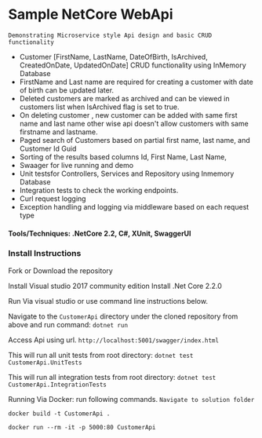 # Sample NetCore WebApi
`Demonstrating Microservice style Api design and basic CRUD functionality`
* Customer [FirstName, LastName, DateOfBirth, IsArchived, CreatedOnDate, UpdatedOnDate] CRUD functionality using InMemory Database
* FirstName and Last name are required for creating a customer with date of birth can be updated later.
* Deleted customers are marked as archived and can be viewed in customers list when IsArchived flag is set to true.
* On deleting customer , new customer can be added with same first name and last name other wise api doesn't allow customers with same firstname and lastname. 
* Paged search of Customers based on partial first name, last name, and Customer Id Guid
* Sorting of the results based columns Id, First Name, Last Name,  
* Swaager for live running and demo
* Unit testsfor Controllers, Services and Repository using Inmemory Database
* Integration tests to check the working endpoints. 
* Curl request logging
* Exception handling and logging via middleware based on each request type 

#### Tools/Techniques: .NetCore 2.2, C#, XUnit, SwaggerUI

### Install Instructions
Fork or Download the repository

Install Visual studio 2017 community edition
Install .Net Core 2.2.0

Run Via visual studio or use command line instructions below. 


Navigate to the `CustomerApi` directory under the cloned repository from above and run command:
`dotnet run`

Access Api using url.
`http://localhost:5001/swagger/index.html`


This will run all unit tests from root directory:
`dotnet test CustomerApi.UnitTests`


This will run all integration tests from root directory:
`dotnet test CustomerApi.IntegrationTests`


Running Via Docker: run following commands.
`Navigate to solution folder`

`docker build -t CustomerApi .`

`docker run --rm -it -p 5000:80 CustomerApi`




